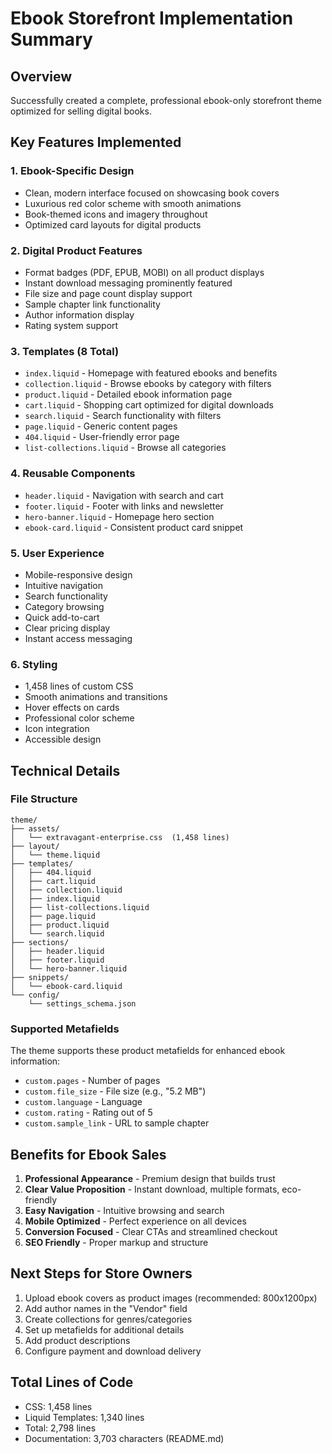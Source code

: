 # Ebook Storefront Implementation Summary

## Overview
Successfully created a complete, professional ebook-only storefront theme optimized for selling digital books.

## Key Features Implemented

### 1. **Ebook-Specific Design**
- Clean, modern interface focused on showcasing book covers
- Luxurious red color scheme with smooth animations
- Book-themed icons and imagery throughout
- Optimized card layouts for digital products

### 2. **Digital Product Features**
- Format badges (PDF, EPUB, MOBI) on all product displays
- Instant download messaging prominently featured
- File size and page count display support
- Sample chapter link functionality
- Author information display
- Rating system support

### 3. **Templates (8 Total)**
- `index.liquid` - Homepage with featured ebooks and benefits
- `collection.liquid` - Browse ebooks by category with filters
- `product.liquid` - Detailed ebook information page
- `cart.liquid` - Shopping cart optimized for digital downloads
- `search.liquid` - Search functionality with filters
- `page.liquid` - Generic content pages
- `404.liquid` - User-friendly error page
- `list-collections.liquid` - Browse all categories

### 4. **Reusable Components**
- `header.liquid` - Navigation with search and cart
- `footer.liquid` - Footer with links and newsletter
- `hero-banner.liquid` - Homepage hero section
- `ebook-card.liquid` - Consistent product card snippet

### 5. **User Experience**
- Mobile-responsive design
- Intuitive navigation
- Search functionality
- Category browsing
- Quick add-to-cart
- Clear pricing display
- Instant access messaging

### 6. **Styling**
- 1,458 lines of custom CSS
- Smooth animations and transitions
- Hover effects on cards
- Professional color scheme
- Icon integration
- Accessible design

## Technical Details

### File Structure
```
theme/
├── assets/
│   └── extravagant-enterprise.css  (1,458 lines)
├── layout/
│   └── theme.liquid
├── templates/
│   ├── 404.liquid
│   ├── cart.liquid
│   ├── collection.liquid
│   ├── index.liquid
│   ├── list-collections.liquid
│   ├── page.liquid
│   ├── product.liquid
│   └── search.liquid
├── sections/
│   ├── header.liquid
│   ├── footer.liquid
│   └── hero-banner.liquid
├── snippets/
│   └── ebook-card.liquid
└── config/
    └── settings_schema.json
```

### Supported Metafields
The theme supports these product metafields for enhanced ebook information:
- `custom.pages` - Number of pages
- `custom.file_size` - File size (e.g., "5.2 MB")
- `custom.language` - Language
- `custom.rating` - Rating out of 5
- `custom.sample_link` - URL to sample chapter

## Benefits for Ebook Sales

1. **Professional Appearance** - Premium design that builds trust
2. **Clear Value Proposition** - Instant download, multiple formats, eco-friendly
3. **Easy Navigation** - Intuitive browsing and search
4. **Mobile Optimized** - Perfect experience on all devices
5. **Conversion Focused** - Clear CTAs and streamlined checkout
6. **SEO Friendly** - Proper markup and structure

## Next Steps for Store Owners

1. Upload ebook covers as product images (recommended: 800x1200px)
2. Add author names in the "Vendor" field
3. Create collections for genres/categories
4. Set up metafields for additional details
5. Add product descriptions
6. Configure payment and download delivery

## Total Lines of Code
- CSS: 1,458 lines
- Liquid Templates: 1,340 lines
- Total: 2,798 lines
- Documentation: 3,703 characters (README.md)
